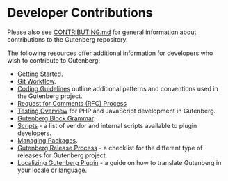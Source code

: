 # Developer Contributions

Please also see [CONTRIBUTING.md](https://github.com/WordPress/gutenberg/blob/master/CONTRIBUTING.md) for general information about contributions to the Gutenberg repository.

The following resources offer additional information for developers who wish to contribute to Gutenberg:

* [Getting Started](/docs/contributors/getting-started.md).
* [Git Workflow](/docs/contributors/git-workflow.md).
* [Coding Guidelines](/docs/contributors/coding-guidelines.md) outline additional patterns and conventions used in the Gutenberg project.
* [Request for Comments (RFC) Process](/docs/rfcs/)
* [Testing Overview](/docs/contributors/testing-overview.md) for PHP and JavaScript development in Gutenberg.
* [Gutenberg Block Grammar](/docs/contributors/grammar.md).
* [Scripts](/docs/contributors/scripts.md) - a list of vendor and internal scripts available to plugin developers.
* [Managing Packages](/docs/contributors/managing-packages.md).
* [Gutenberg Release Process](/docs/contributors/release.md) - a checklist for the different type of releases for Gutenberg project.
* [Localizing Gutenberg Plugin](/docs/contributors/localizing.md) - a guide on how to translate Gutenberg in your locale or language.
